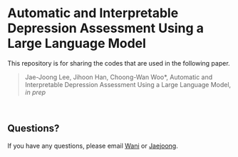 # Automatic and Interpretable Depression Assessment Using a Large Language Model

This repository is for sharing the codes that are used in the following paper.

> Jae-Joong Lee, Jihoon Han, Choong-Wan Woo\*, Automatic and Interpretable Depression Assessment Using a Large Language Model, _in prep_

<br>

## Questions?

If you have any questions, please email [Wani](mailto:choongwan.woo@gmail.com) or [Jaejoong](mailto:jaejoonglee92@gmail.com).

